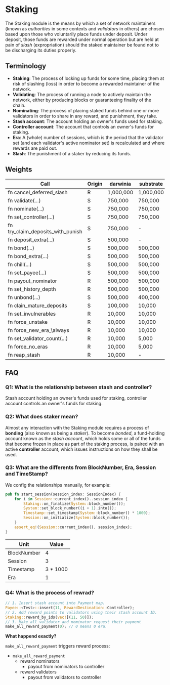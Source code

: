 # Staking

The Staking module is the means by which a set of network maintainers (known as _authorities_
in some contexts and _validators_ in others) are chosen based upon those who voluntarily place
funds under deposit. Under deposit, those funds are rewarded under normal operation but are
held at pain of _slash_ (expropriation) should the staked maintainer be found not to be
discharging its duties properly.

## Terminology

- **Staking**: The process of locking up funds for some time, placing them at risk of slashing
(loss) in order to become a rewarded maintainer of the network.
- **Validating**: The process of running a node to actively maintain the network, either by
producing blocks or guaranteeing finality of the chain.
- **Nominating**: The process of placing staked funds behind one or more validators in order to
share in any reward, and punishment, they take.
- **Stash account**: The account holding an owner's funds used for staking.
- **Controller account**: The account that controls an owner's funds for staking.
- **Era**: A (whole) number of sessions, which is the period that the validator set (and each
validator's active nominator set) is recalculated and where rewards are paid out.
- **Slash**: The punishment of a staker by reducing its funds.

## Weights

| Call                                  | Origin | darwinia  | substrate |
| ------------------------------------- | ------ | --------- | --------- |
| fn cancel\_deferred\_slash            | R      | 1,000,000 | 1,000,000 |
| fn validate(...)                      | S      | 750,000   | 750,000   |
| fn nominate(...)                      | S      | 750,000   | 750,000   |
| fn set\_controller(...)               | S      | 750,000   | 750,000   |
| fn try\_claim\_deposits\_with\_punish | S      | 750,000   | -         |
| fn deposit\_extra(...)                | S      | 500,000   | -         |
| fn bond(...)                          | S      | 500,000   | 500,000   |
| fn bond\_extra(...)                   | S      | 500,000   | 500,000   |
| fn chill(...)                         | S      | 500,000   | 500,000   |
| fn set\_payee(...)                    | S      | 500,000   | 500,000   |
| fn payout\_nominator                  | R      | 500,000   | 500,000   |
| fn set\_history\_depth                | R      | 500,000   | 500,000   |
| fn unbond(...)                        | S      | 500,000   | 400,000   |
| fn clain\_mature\_deposits            | S      | 100,000   | 10,000    |
| fn set\_invulnerables                 | R      | 10,000    | 10,000    |
| fn force\_unstake                     | R      | 10,000    | 10,000    |
| fn force\_new\_era_\always            | R      | 10,000    | 10,000    |
| fn set\_validator\_count(...)         | R      | 10,000    | 5,000     |
| fn force\_no\_eras                    | R      | 10,000    | 5,000     |
| fn reap\_stash                        | R      | 10,000    | -         |

## FAQ

### Q1: What is the relationship between stash and controller?

Stash account holding an owner's funds used for staking, controller account controls an owner's funds for staking.

### Q2: What does staker mean?

Almost any interaction with the Staking module requires a process of **bonding** (also known
as being a *staker*). To become *bonded*, a fund-holding account known as the *stash account*,
which holds some or all of the funds that become frozen in place as part of the staking process,
is paired with an active **controller** account, which issues instructions on how they shall be
used.

### Q3: What are the differents from BlockNumber, Era, Session and TimeStamp?

We config the relationships manually, for example: 

```rust
pub fn start_session(session_index: SessionIndex) {
	for i in Session::current_index()..session_index {
		Staking::on_finalize(System::block_number());
		System::set_block_number((i + 1).into());
		Timestamp::set_timestamp(System::block_number() * 1000);
		Session::on_initialize(System::block_number());
	}
	assert_eq!(Session::current_index(), session_index);
}
```

| Unit        | Value    |
| ----------- | -------- |
| BlockNumber | 4        |
| Session     | 3        |
| Timestamp   | 3 * 1000 |
| Era         | 1        |

### Q4: What is the process of rewrad?

```rust
// 1. Insert stash account into Payment map.
Payee::<Test>::insert(11, RewardDestination::Controller);
// 2. Add reward points to validators using their stash account ID.
Staking::reward_by_ids(vec![(11, 50)]);
// 3. Make all validator and nominator request their payment
make_all_reward_payment(0); // 0 means 0 era.
```

**What happend exactly?**

`make_all_reward_payment` triggers reward process:

+ `make_all_reward_payment`
  + reward nominators
    + payout from nominators to controller
  + reward validators
    + payout from validators to controller
